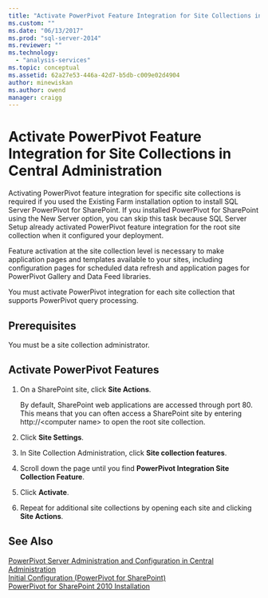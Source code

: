 ```yaml
---
title: "Activate PowerPivot Feature Integration for Site Collections in Central Administration | Microsoft Docs"
ms.custom: ""
ms.date: "06/13/2017"
ms.prod: "sql-server-2014"
ms.reviewer: ""
ms.technology: 
  - "analysis-services"
ms.topic: conceptual
ms.assetid: 62a27e53-446a-42d7-b5db-c009e02d4904
author: minewiskan
ms.author: owend
manager: craigg
---
```

# Activate PowerPivot Feature Integration for Site Collections in Central Administration
  Activating PowerPivot feature integration for specific site collections is required if you used the Existing Farm installation option to install SQL Server PowerPivot for SharePoint. If you installed PowerPivot for SharePoint using the New Server option, you can skip this task because SQL Server Setup already activated PowerPivot feature integration for the root site collection when it configured your deployment.  
  
 Feature activation at the site collection level is necessary to make application pages and templates available to your sites, including configuration pages for scheduled data refresh and application pages for PowerPivot Gallery and Data Feed libraries.  
  
 You must activate PowerPivot integration for each site collection that supports PowerPivot query processing.  
  
## Prerequisites  
 You must be a site collection administrator.  
  
## Activate PowerPivot Features  
  
1.  On a SharePoint site, click **Site Actions**.  
  
     By default, SharePoint web applications are accessed through port 80. This means that you can often access a SharePoint site by entering http://\<computer name> to open the root site collection.  
  
2.  Click **Site Settings**.  
  
3.  In Site Collection Administration, click **Site collection features**.  
  
4.  Scroll down the page until you find **PowerPivot Integration Site Collection Feature**.  
  
5.  Click **Activate**.  
  
6.  Repeat for additional site collections by opening each site and clicking **Site Actions**.  
  
## See Also  
 [PowerPivot Server Administration and Configuration in Central Administration](power-pivot-server-administration-and-configuration-in-central-administration.md)   
 [Initial Configuration &#40;PowerPivot for SharePoint&#41;](../../sql-server/install/initial-configuration-powerpivot-for-sharepoint.md)   
 [PowerPivot for SharePoint 2010 Installation](../../sql-server/install/powerpivot-for-sharepoint-2010-installation.md)  
  
  
